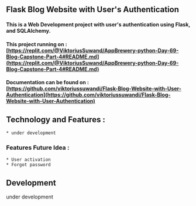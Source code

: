## Flask Blog Website with User's Authentication 
#### This is a Web Development project with user's authentication using Flask, and SQLAlchemy.

#### This project running on : [https://replit.com/@ViktoriusSuwand/AppBrewery-python-Day-69-Blog-Capstone-Part-4#README.md](https://replit.com/@ViktoriusSuwand/AppBrewery-python-Day-69-Blog-Capstone-Part-4#README.md)

#### Documentation can be found on : [https://github.com/viktoriussuwandi/Flask-Blog-Website-with-User-Authentication](https://github.com/viktoriussuwandi/Flask-Blog-Website-with-User-Authentication)

## Technology and Features :
    * under development

### Features Future Idea :
    * User activation
    * Forgot password

## Development
   under development